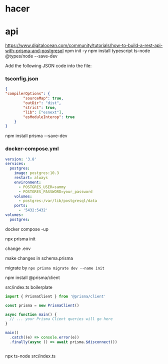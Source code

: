 # hacer

# api

https://www.digitalocean.com/community/tutorials/how-to-build-a-rest-api-with-prisma-and-postgresql
npm init -y
npm install typescript ts-node @types/node --save-dev

Add the following JSON code into the file:

### tsconfig.json

```json
{
"compilerOptions": {
        "sourceMap": true,
        "outDir": "dist",
        "strict": true,
        "lib": ["esnext"],
        "esModuleInterop": true
    }
}
```

npm install prisma --save-dev

### docker-compose.yml

```yml
version: '3.8'
services:
  postgres:
    image: postgres:10.3
    restart: always
    environment:
      - POSTGRES_USER=sammy
      - POSTGRES_PASSWORD=your_password
    volumes:
      - postgres:/var/lib/postgresql/data
    ports:
      - '5432:5432'
volumes:
  postgres:
```
docker compose -up

npx prisma init

change .env

make changes in schema.prisma

migrate by `npx prisma migrate dev --name init`

npm install @prisma/client

src/index.ts 
boilerplate 

```ts
import { PrismaClient } from '@prisma/client'

const prisma = new PrismaClient()

async function main() {
  // ... your Prisma Client queries will go here
}

main()
  .catch((e) => console.error(e))
  .finally(async () => await prisma.$disconnect())



```


npx ts-node src/index.ts